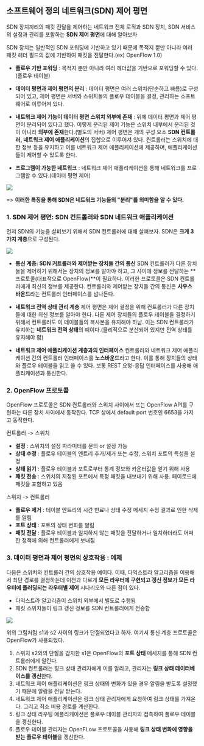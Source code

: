 ## 소프트웨어 정의 네트워크(SDN) 제어 평면
SDN 장치끼리의 패킷 전달을 제어하는 네트워크 전체 로직과 SDN 장치, SDN 서비스의 설정과 관리를 포함하는 **SDN 제어 평면**에 대해 알아보자

SDN 장치는 일반적인 SDN 포워딩에 기반하고 있기 때문에 목적지 뿐만 아니라 여러 패킷 헤더 필드의 값에 기반하여 패킷을 전달한다.(ex) OpenFlow 1.0)

- **플로우 기반 포워딩** : 목적지 뿐만 아니라 여러 헤더값을 기반으로 포워딩할 수 있다.(플로우 테이블)
- **데이터 평면과 제어 평면의 분리** : 데이터 평면은 여러 스위치(단순하고 빠름)로 구성되어 있고, 제어 평면은 서버와 스위치들의 플로우 테이블을 결정, 관리하는 소프트웨어로 이루어져 있다.
- **네트워크 제어 기능이 데이터 평면 스위치 외부에 존재** : 
위에 데이터 평면과 제어 평면이 분리되어 있다고 했다. 이렇게 분리된 제어 기능은 스위치 내부에서 분리된 것이 아니라 **외부에 존재**한다.(별도의 서버) 제어 평면은 개의 구성 요소 **SDN 컨트롤러, 네트워크 제어 애플리케이션**의 집합으로 이루어져 있다. 
컨트롤러는 스위치에 대한 정보 등을 유지하고 이를 네트워크 제어 애플리케이션에 제공하며, 애플리케이션들이 제어할 수 있도록 한다. 

- **프로그램이 가능한 네트워크** : 네트워크 제어 애플리케이션을 통해 네트워크를 프로그램할 수 있다.(데이터 평면 제어)

![](https://velog.velcdn.com/images/choiyoung6609/post/cf51308a-2119-426b-9d94-81aa688dea42/image.png)

=> **이러한 특징을 통해 SDN은 네트워크 기능들의 "분리"를 의미함을 알 수 있다.**


### 1. SDN 제어 평면: SDN 컨트롤러와 SDN 네트워크 애플리케이션
먼저 SDN의 기능을 살펴보기 위해서 SDN 컨트롤러에 대해 살펴보자. SDN은 **크게 3가지 계층**으로 구성된다.

![](https://velog.velcdn.com/images/choiyoung6609/post/e91ed21e-95d0-44a8-aa57-6b99ceb0b565/image.png)
</br>

- **통신 계층: SDN 커트롤러와 제어받는 장치들 간의 통신** 
SDN 컨트롤러가 다른 장치들을 제어하기 위해서는 장치의 정보를 알아야 하고, 그 사이에 정보를 전달하는 **프로토콜(대표적으로 OpenFlow)**이 필요하다. 이러한 프로토콜은 SDN 컨트롤러에게 최신의 정보를 제공한다. 
컨트롤러와 제어받는 장치들 간의 통신은 **사우스 바운드**라는 컨트롤러 인터페이스를 넘나든다.

- **네트워크 전역 상태 관리 계층** 
제어 평면은 제어 결정을 위해 컨트롤러가 다른 장치들에 대한 최신 정보를 알아야 한다. 다른 제어 장치들의 플로우 테이블을 결정하기 위해서 컨트롤러도 이 테이블들의 복사본을 유지해야 하낟. 이는 SDN 컨트롤러가 유지하는 **네트워크 전역 상태**의 예이다.(물리적으로 분산되어 있지만 전역 상태를 유지해야 함)

- **네트워크 제어 애플리케이션 계층과의 인터페이스**
컨트롤러와 네트워크 제어 애플리케이션 간의 컨트롤러 인터페이스를 **노스바운드**라고 한다. 이를 통해 장치들의 상태와 플로우 테이블을 읽고 쓸 수 있다. 보통 REST 요청-응답 인터페이스를 사용해 애플리케이션과 통신한다.

### 2. OpenFlow 프로토콜
OpenFlow 프로토콜은 SDN 컨트롤러와 스위치 사이에서 또는 OpenFlow API를 구현하는 다른 장치 사이에서 동작한다. TCP 상에서 default port 번호인 6653을 가지고 동작한다.

컨트롤러 -> 스위치
- **설정** : 스위치의 설정 파라미터를 문의 or 설정 가능
- **상태 수정** : 플로우 테이블의 엔트리 추가/제거 또는 수정, 스위치 포트의 특성을 설정
- **상태 읽기** : 플로우 테이블과 포트로부터 통계 정보와 카운터값을 얻기 위해 사용
- **패킷 전송** : 스위치의 지정된 포트에서 특정  패킷을 내보내기 위해 사용. 페이로드에 패킷을 포함하고 있음

스위치 -> 컨트롤러
- **플로우 제거** : 테이블 엔트리의 시간 만료나 상태 수정 메세지 수정 결과로 인한 삭제를 알림
- **포트 상태** : 포트의 상태 변화를 알림
- **패킷 전달** : 플로우 테이블과 일치하지 않는 패킷을 전달하거나 일치하더라도 어떠한 정책에 의해 컨트롤러에게 보내짐


### 3. 데이터 평면과 제어 평면의 상호작용 : 예제
다음은 스위치와 컨트롤러 간의 상호작용 예이다. 이때, 다익스트라 알고리즘을 이용해서 최단 경로를 결정하는데 이전과 다르게 **모든 라우터에 구현되고 갱신 정보가 모든 라우터에 플러딩되는 라우터별 제어** 시나리오와 다른 점이 있다.
- 다익스트라 알고리즘이 스위치 외부에서 별도로 수행됨
- 패킷 스위치들이 링크 갱신 정보를 SDN 컨트롤러에게 전송함
  
![](https://velog.velcdn.com/images/choiyoung6609/post/36fa3999-0fcd-45af-b5ac-54abd1c70663/image.png)

위의 그림처럼 s1과 s2 사이의 링크가 단절되었다고 하자. 여기서 통신 계층 프로토콜은 OpenFlow가 사용되었다.

1. 스위치 s2와의 단절을 감지한 s1은 OpenFlow의 **포트 상태** 메세지를 통해 SDN 컨트롤러에게 알린다.
2. SDN 컨트롤러는 링크 상태 관리자에게 이를 알리고, 관리자는 **링크 상태 데이터베이스를 갱신**한다.
3. 네트워크 제어 애플리케이션은 링크 상태의 변화가 있을 경우 알림을 받도록 설정했기 때문에 알람을 전달 받는다.
4. 네트워크 제어 애플리케이션은 링크 상태 관리자에게 요청하여 링크 상태를 가져온다. 그리고 최소 비용 경로를 계산한다.
5. 링크 상태 라우팅 애플리케이션은 플로우 테이블 관리자와 접촉하여 플로우 테이블을 갱신한다. 
6. 플로우 테이블 관리자는 OpenFLow 프로토콜을 사용해 **링크 상태 변화에 영향을 받는 플로우 테이블**을 갱신한다.
